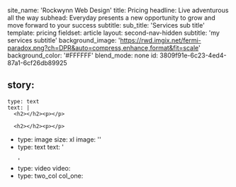 site_name: 'Rockwynn Web Design'
title: Pricing
headline: Live adventurous all the way
subhead: Everyday presents a new opportunity to grow and move forward to your success
subtitle:
sub_title: 'Services sub title'
template: pricing
fieldset: article
layout: second-nav-hidden
subtitle: 'my services subtitle'
background_image: 'https://rwd.imgix.net/fermi-paradox.png?ch=DPR&auto=compress,enhance,format&fit=scale'
background_color: '#FFFFFF'
blend_mode: none
id: 3809f91e-6c23-4ed4-87a1-6cf26db89925

story:
  -
    type: text
    text: |
      <h2></h2><p></p>

      <h2></h2><p></p>

  -
    type: image
    size: xl
    image: ''
  -
    type: text
    text: '<p></p></blockquote><p></p>'
  -
    type: video
    video:
  -
    type: two_col
    col_one:
